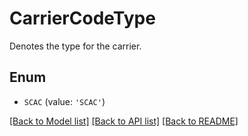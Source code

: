 # CarrierCodeType

Denotes the type for the carrier.

## Enum

* `SCAC` (value: `'SCAC'`)

[[Back to Model list]](../README.md#documentation-for-models) [[Back to API list]](../README.md#documentation-for-api-endpoints) [[Back to README]](../README.md)


